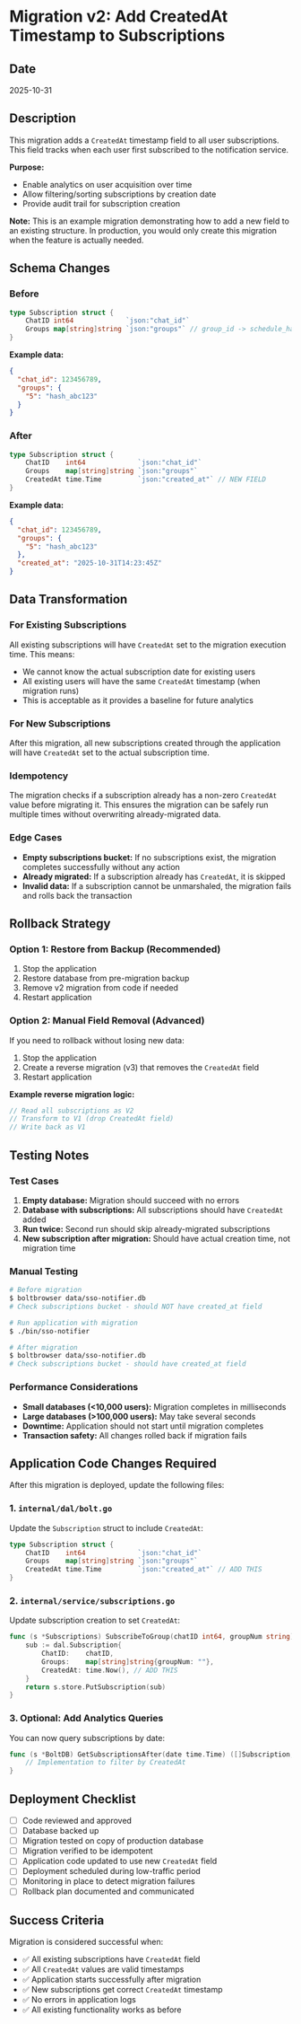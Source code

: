 # Migration v2: Add CreatedAt Timestamp to Subscriptions

## Date
2025-10-31

## Description
This migration adds a `CreatedAt` timestamp field to all user subscriptions. This field tracks when each user first subscribed to the notification service.

**Purpose:**
- Enable analytics on user acquisition over time
- Allow filtering/sorting subscriptions by creation date
- Provide audit trail for subscription creation

**Note:** This is an example migration demonstrating how to add a new field to an existing structure. In production, you would only create this migration when the feature is actually needed.

## Schema Changes

### Before
```go
type Subscription struct {
    ChatID int64             `json:"chat_id"`
    Groups map[string]string `json:"groups"` // group_id -> schedule_hash
}
```

**Example data:**
```json
{
  "chat_id": 123456789,
  "groups": {
    "5": "hash_abc123"
  }
}
```

### After
```go
type Subscription struct {
    ChatID    int64             `json:"chat_id"`
    Groups    map[string]string `json:"groups"`
    CreatedAt time.Time         `json:"created_at"` // NEW FIELD
}
```

**Example data:**
```json
{
  "chat_id": 123456789,
  "groups": {
    "5": "hash_abc123"
  },
  "created_at": "2025-10-31T14:23:45Z"
}
```

## Data Transformation

### For Existing Subscriptions
All existing subscriptions will have `CreatedAt` set to the migration execution time. This means:
- We cannot know the actual subscription date for existing users
- All existing users will have the same `CreatedAt` timestamp (when migration runs)
- This is acceptable as it provides a baseline for future analytics

### For New Subscriptions
After this migration, all new subscriptions created through the application will have `CreatedAt` set to the actual subscription time.

### Idempotency
The migration checks if a subscription already has a non-zero `CreatedAt` value before migrating it. This ensures the migration can be safely run multiple times without overwriting already-migrated data.

### Edge Cases
- **Empty subscriptions bucket:** If no subscriptions exist, the migration completes successfully without any action
- **Already migrated:** If a subscription already has `CreatedAt`, it is skipped
- **Invalid data:** If a subscription cannot be unmarshaled, the migration fails and rolls back the transaction

## Rollback Strategy

### Option 1: Restore from Backup (Recommended)
1. Stop the application
2. Restore database from pre-migration backup
3. Remove v2 migration from code if needed
4. Restart application

### Option 2: Manual Field Removal (Advanced)
If you need to rollback without losing new data:
1. Stop the application
2. Create a reverse migration (v3) that removes the `CreatedAt` field
3. Restart application

**Example reverse migration logic:**
```go
// Read all subscriptions as V2
// Transform to V1 (drop CreatedAt field)
// Write back as V1
```

## Testing Notes

### Test Cases
1. **Empty database:** Migration should succeed with no errors
2. **Database with subscriptions:** All subscriptions should have `CreatedAt` added
3. **Run twice:** Second run should skip already-migrated subscriptions
4. **New subscription after migration:** Should have actual creation time, not migration time

### Manual Testing
```bash
# Before migration
$ boltbrowser data/sso-notifier.db
# Check subscriptions bucket - should NOT have created_at field

# Run application with migration
$ ./bin/sso-notifier

# After migration
$ boltbrowser data/sso-notifier.db
# Check subscriptions bucket - should have created_at field
```

### Performance Considerations
- **Small databases (<10,000 users):** Migration completes in milliseconds
- **Large databases (>100,000 users):** May take several seconds
- **Downtime:** Application should not start until migration completes
- **Transaction safety:** All changes rolled back if migration fails

## Application Code Changes Required

After this migration is deployed, update the following files:

### 1. `internal/dal/bolt.go`
Update the `Subscription` struct to include `CreatedAt`:
```go
type Subscription struct {
    ChatID    int64             `json:"chat_id"`
    Groups    map[string]string `json:"groups"`
    CreatedAt time.Time         `json:"created_at"` // ADD THIS
}
```

### 2. `internal/service/subscriptions.go`
Update subscription creation to set `CreatedAt`:
```go
func (s *Subscriptions) SubscribeToGroup(chatID int64, groupNum string) error {
    sub := dal.Subscription{
        ChatID:    chatID,
        Groups:    map[string]string{groupNum: ""},
        CreatedAt: time.Now(), // ADD THIS
    }
    return s.store.PutSubscription(sub)
}
```

### 3. Optional: Add Analytics Queries
You can now query subscriptions by date:
```go
func (s *BoltDB) GetSubscriptionsAfter(date time.Time) ([]Subscription, error) {
    // Implementation to filter by CreatedAt
}
```

## Deployment Checklist

- [ ] Code reviewed and approved
- [ ] Database backed up
- [ ] Migration tested on copy of production database
- [ ] Migration verified to be idempotent
- [ ] Application code updated to use new `CreatedAt` field
- [ ] Deployment scheduled during low-traffic period
- [ ] Monitoring in place to detect migration failures
- [ ] Rollback plan documented and communicated

## Success Criteria

Migration is considered successful when:
- ✅ All existing subscriptions have `CreatedAt` field
- ✅ All `CreatedAt` values are valid timestamps
- ✅ Application starts successfully after migration
- ✅ New subscriptions get correct `CreatedAt` timestamp
- ✅ No errors in application logs
- ✅ All existing functionality works as before
